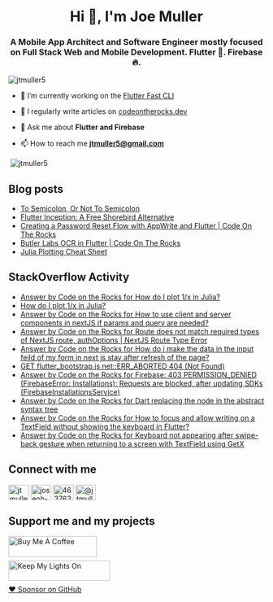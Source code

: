 <h1 align="center">Hi 👋, I'm Joe Muller</h1>
<h3 align="center">A Mobile App Architect and Software Engineer mostly focused on Full Stack Web and Mobile Development. Flutter 💙. Firebase 🔥.</h3>

<p align="left"> <img src="https://komarev.com/ghpvc/?username=jtmuller5&label=Profile%20views&color=0e75b6&style=flat" alt="jtmuller5" /> </p>

- 🔭 I’m currently working on the [Flutter Fast CLI](https://pub.dev/packages/flutter_fast_cli)

- 📝 I regularly write articles on [codeontherocks.dev](https://codeontherocks.dev/blog)

- 💬 Ask me about **Flutter and Firebase**

- 📫 How to reach me **jtmuller5@gmail.com**
<p>&nbsp;<img align="center" src="https://github-readme-stats.vercel.app/api?username=jtmuller5&show_icons=true&locale=en" alt="jtmuller5" /></p>


## Blog posts
<!-- MEDIUM-STORY-LIST:START -->
- [To Semicolon, Or Not To Semicolon](https://jtmuller5.medium.com/to-semicolon-or-not-to-semicolon-e095d74be5dc?source=rss-832e1120db1f------2)
- [Flutter Inception: A Free Shorebird Alternative](https://jtmuller5.medium.com/flutter-inception-18e2e8217fb?source=rss-832e1120db1f------2)
- [Creating a Password Reset Flow with AppWrite and Flutter | Code On The Rocks](https://jtmuller5.medium.com/creating-a-password-reset-flow-with-appwrite-and-flutter-code-on-the-rocks-9db556be3cb7?source=rss-832e1120db1f------2)
- [Butler Labs OCR in Flutter | Code On The Rocks](https://jtmuller5.medium.com/butler-labs-ocr-in-flutter-code-on-the-rocks-423518f2713a?source=rss-832e1120db1f------2)
- [Julia Plotting Cheat Sheet](https://jtmuller5.medium.com/julia-plotting-cheat-sheet-fc67086f8c17?source=rss-832e1120db1f------2)
<!-- MEDIUM-STORY-LIST:END -->

## StackOverflow Activity
<!-- STACKOVERFLOW:START -->
- [Answer by Code on the Rocks for How do I plot 1/x in Julia?](https://stackoverflow.com/questions/78598437/how-do-i-plot-1-x-in-julia/78598460#78598460)
- [How do I plot 1/x in Julia?](https://stackoverflow.com/questions/78598437/how-do-i-plot-1-x-in-julia)
- [Answer by Code on the Rocks for How to use client and server components in nextJS if params and query are needed?](https://stackoverflow.com/questions/78595320/how-to-use-client-and-server-components-in-nextjs-if-params-and-query-are-needed/78595589#78595589)
- [Answer by Code on the Rocks for Route does not match required types of NextJS route, authOptions | NextJS Route Type Error](https://stackoverflow.com/questions/78407624/route-does-not-match-required-types-of-nextjs-route-authoptions-nextjs-route/78595532#78595532)
- [Answer by Code on the Rocks for How do i make the data in the input feild of my form in next js stay after refresh of the page?](https://stackoverflow.com/questions/71155015/how-do-i-make-the-data-in-the-input-feild-of-my-form-in-next-js-stay-after-refre/78593428#78593428)
- [GET flutter_bootstrap.js net::ERR_ABORTED 404 &lpar;Not Found&rpar;](https://stackoverflow.com/questions/78586612/get-flutter-bootstrap-js-neterr-aborted-404-not-found)
- [Answer by Code on the Rocks for Firebase: 403 PERMISSION_DENIED &lpar;FirebaseError: Installations&rpar;: Requests are blocked, after updating SDKs &lpar;FirebaseInstallationsService&rpar;](https://stackoverflow.com/questions/58495985/firebase-403-permission-denied-firebaseerror-installations-requests-are-blo/78570934#78570934)
- [Answer by Code on the Rocks for Dart replacing the node in the abstract syntax tree](https://stackoverflow.com/questions/45266949/dart-replacing-the-node-in-the-abstract-syntax-tree/78567967#78567967)
- [Answer by Code on the Rocks for How to focus and allow writing on a TextField without showing the keyboard in Flutter?](https://stackoverflow.com/questions/78556992/how-to-focus-and-allow-writing-on-a-textfield-without-showing-the-keyboard-in-fl/78557009#78557009)
- [Answer by Code on the Rocks for Keyboard not appearing after swipe-back gesture when returning to a screen with TextField using GetX](https://stackoverflow.com/questions/78556704/keyboard-not-appearing-after-swipe-back-gesture-when-returning-to-a-screen-with/78556777#78556777)
<!-- STACKOVERFLOW:END -->

## Connect with me
<p align="left">
<a href="https://twitter.com/codd_ontherocks" target="_blank"><img align="center" src="https://raw.githubusercontent.com/rahuldkjain/github-profile-readme-generator/master/src/images/icons/Social/twitter.svg" alt="jtmuller5" height="30" width="40" /></a>
<a href="https://linkedin.com/in/joseph-muller-iii-59671a10a" target="_blank"><img align="center" src="https://raw.githubusercontent.com/rahuldkjain/github-profile-readme-generator/master/src/images/icons/Social/linked-in-alt.svg" alt="joseph-muller-iii-59671a10a" height="30" width="40" /></a>
<a href="https://stackoverflow.com/users/12806961" target="_blank"><img align="center" src="https://raw.githubusercontent.com/rahuldkjain/github-profile-readme-generator/master/src/images/icons/Social/stack-overflow.svg" alt="4637638" height="30" width="40" /></a>
<a href="https://medium.com/@jtmuller5" target="_blank"><img align="center" src="https://raw.githubusercontent.com/rahuldkjain/github-profile-readme-generator/master/src/images/icons/Social/medium.svg" alt="@jtmuller5" height="30" width="40" /></a>
</p>

## Support me and my projects

<a href="https://buymeacoffee.com/mullr" target="_blank"><img align="left" src="https://cdn.buymeacoffee.com/buttons/default-orange.png" alt="Buy Me A Coffee" height="41" width="174"></a>
<br>
<br>

<a href="https://keepmylightson.xyz/support/joemuller" target="_blank"><img align="left" src="https://cdn.jsdelivr.net/gh/jtmuller5/strike/socials/Keep My Lights On BWY.png" alt="Keep My Lights On" height="40" width="200"></a>
<br>
<br>

[:heart: Sponsor on GitHub](https://github.com/sponsors/jtmuller5) 
